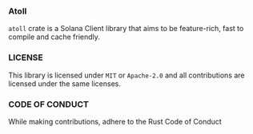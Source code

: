 ### Atoll

`atoll` crate is a Solana Client library that aims to be feature-rich, fast to compile and cache friendly. 

### LICENSE

This library is licensed under `MIT` or `Apache-2.0` and all contributions are licensed under the same licenses.

### CODE OF CONDUCT

While making contributions, adhere to the Rust Code of Conduct